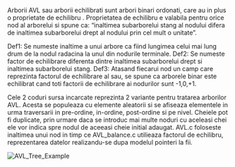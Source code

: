 Arborii AVL sau arborii echilibrati sunt arbori binari ordonati, care au in plus o
proprietate de echilibru .
Proprietatea de echilibru e valabila pentru orice nod al arborelui si spune ca: “inaltimea
subarborelui stang al nodului difera de inaltimea subarborelui drept al nodului prin cel
mult o unitate”.

Def1: Se numeste inaltime a unui arbore ca fiind lungimea celui mai lung drum de la
nodul radacina la unul din nodurile terminale.
Def2: Se numeste factor de echilibrare diferenta dintre inaltimea subarborelui drept si
inaltimea subarborelui stang.
Def3: Atasand fiecarui nod un camp care reprezinta factorul de echilibrare al sau, se
spune ca arborele binar este echilibrat cand toti factorii de echilibrare ai nodurilor sunt
-1,0,+1.

Cele 2 coduri sursa incarcate reprezinta 2 variante pentru tratarea arborilor AVL. Acesta se populeaza cu elemente aleatorii si se afiseaza elementele in urma traversarii in pre-ordine, in-ordine, post-ordine si pe nivel. Cheiele pot fi duplicate, prin urmare daca se introduc mai multe noduri cu aceleasi chei ele vor indica spre nodul de aceeasi cheie initial adaugat. AVL.c foloseste inaltimea unui nod  in timp ce AVL_balance.c utilieaza factorul de echilibru, reprezentarea datelor realizandu-se dupa modelul pointeri la fii.


![AVL_Tree_Example](https://user-images.githubusercontent.com/101703464/168899862-3ee855da-82f8-4c4b-969a-d8a0c291afa9.gif)


